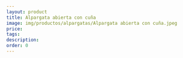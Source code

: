 ```yaml
---
layout: product
title: Alpargata abierta con cuña
image: img/productos/alpargatas/Alpargata abierta con cuña.jpeg
price: 
tags: 
description: 
order: 0
---
```

